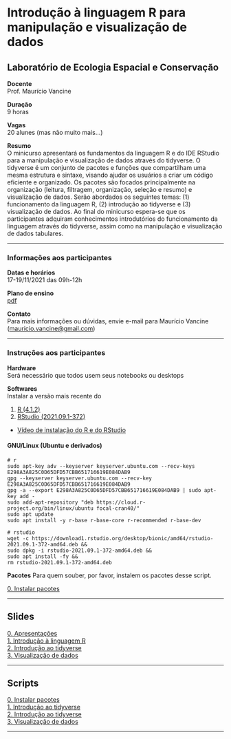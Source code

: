 # Introdução à linguagem R para manipulação e visualização de dados

## Laboratório de Ecologia Espacial e Conservação

**Docente**  
Prof. Maurício Vancine

**Duração**  
9 horas

**Vagas**  
20 alunes (mas não muito mais...)

**Resumo**  
O minicurso apresentará os fundamentos da linguagem R e do IDE RStudio para a manipulação e visualização de dados através do tidyverse. O tidyverse é um conjunto de pacotes e funções que compartilham uma mesma estrutura e sintaxe, visando ajudar os usuários a criar um código eficiente e organizado. Os pacotes são focados principalmente na organização (leitura, filtragem, organização, seleção e resumo) e visualização de dados. Serão abordados os seguintes temas: (1) funcionamento da linguagem R, (2) introdução ao tidyverse e (3) visualização de dados. Ao final do minicurso espera-se que os participantes adquiram conhecimentos introdutórios do funcionamento da linguagem através do tidyverse, assim como na manipulação e visualização de dados tabulares.

---

### Informações aos participantes

**Datas e horários**  
17-19/11/2021 das 09h-12h

**Plano de ensino**  
[pdf](https://github.com/mauriciovancine/workshop-r-data-manipulation-visualization/blob/main/00_plano_ensino/plano_ensino_workshop-r-data-manipulation-visualization.pdf)

**Contato**  
Para mais informações ou dúvidas, envie e-mail para Maurício Vancine (mauricio.vancine@gmail.com)

---

### Instruções aos participantes

**Hardware**  
Será necessário que todos usem seus notebooks ou desktops

**Softwares**  
Instalar a versão mais recente do 

1. [R (4.1.2)](https://www.r-project.org)
2. [RStudio (2021.09.1-372)](https://www.rstudio.com)

- [Vídeo de instalação do R e do RStudio](https://youtu.be/l1bWvZMNMCM)

#### GNU/Linux (Ubuntu e derivados)

```
# r
sudo apt-key adv --keyserver keyserver.ubuntu.com --recv-keys E298A3A825C0D65DFD57CBB651716619E084DAB9
gpg --keyserver keyserver.ubuntu.com --recv-key E298A3A825C0D65DFD57CBB651716619E084DAB9
gpg -a --export E298A3A825C0D65DFD57CBB651716619E084DAB9 | sudo apt-key add -
sudo add-apt-repository "deb https://cloud.r-project.org/bin/linux/ubuntu focal-cran40/"
sudo apt update
sudo apt install -y r-base r-base-core r-recommended r-base-dev

# rstudio
wget -c https://download1.rstudio.org/desktop/bionic/amd64/rstudio-2021.09.1-372-amd64.deb &&
sudo dpkg -i rstudio-2021.09.1-372-amd64.deb &&
sudo apt install -fy && 
rm rstudio-2021.09.1-372-amd64.deb
```

**Pacotes**
Para quem souber, por favor, instalem os pacotes desse script.

[0. Instalar pacotes](https://github.com/mauriciovancine/workshop-r-data-manipulation-visualization/02_scripts/00_script_r_data_manipulation-visualization.R)

---

## Slides

[0. Apresentações](https://mauriciovancine.github.io/workshop-r-data-manipulation-visualization/01_slides/00_slides_intro_r_manipulacao_visualizacao_dados.html) <br>
[1. Introdução à linguagem R](https://mauriciovancine.github.io/workshop-r-data-manipulation-visualization/01_slides/01_slides_intro_r_manipulacao_visualizacao_dados.html) <br>
[2. Introdução ao tidyverse](https://mauriciovancine.github.io/workshop-r-data-manipulation-visualization/01_slides/02_slides_intro_r_manipulacao_visualizacao_dados.html) <br>
[3. Visualização de dados](https://mauriciovancine.github.io/workshop-r-data-manipulation-visualization/01_slides/03_slides_intro_r_manipulacao_visualizacao_dados.html#1) <br>

---

## Scripts

[0. Instalar pacotes](https://github.com/mauriciovancine/workshop-r-data-manipulation-visualization/blob/main/02_scripts/00_script_intro_r_manipulacao_visualizacao_dados.R) <br>
[1. Introdução ao tidyverse](https://github.com/mauriciovancine/workshop-r-data-manipulation-visualization/blob/main/02_scripts/01_script_intro_r_manipulacao_visualizacao_dados.R) <br>
[2. Introdução ao tidyverse](https://github.com/mauriciovancine/workshop-r-data-manipulation-visualization/blob/main/02_scripts/02_script_intro_r_manipulacao_visualizacao_dados.R) <br>
[3. Visualização de dados](https://github.com/mauriciovancine/workshop-r-data-manipulation-visualization/blob/main/02_scripts/03_script_intro_r_manipulacao_visualizacao_dados.R) <br>

---
